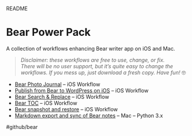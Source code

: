 README

# Bear Power Pack
A collection of workflows enhancing Bear writer app on iOS and Mac.

> *Disclaimer: these workflows are free to use, change, or fix.     
> There will be no user support, but it’s quite easy to change the workflows. If you mess up, just download a fresh copy. Have fun!* 🤓  

* [Bear Photo Journal](https://github.com/rovest/Bear-Power-Pack/blob/master/Bear%20Photo%20Journal.md) – iOS Workflow
* [Publish from Bear to WordPress on iOS](https://github.com/rovest/Bear-Power-Pack/blob/master/Publish%20from%20Bear%20to%20WordPress%20on%20iOS.md) – iOS Workflow
* [Bear Search & Replace](https://github.com/rovest/Bear-Power-Pack/blob/master/Bear%20Search%20%26%20Replace.md) – iOS Workflow
* [Bear TOC](https://github.com/rovest/Bear-Power-Pack/blob/master/Bear%20TOC.md) – iOS Workflow
* [Bear snapshot and restore](https://github.com/rovest/Bear-Power-Pack/blob/master/Bear%20snapshot%20and%20restore.md) – iOS Workflow
* [Markdown export and sync of Bear notes](https://github.com/rovest/Bear-Markdown-Export) – Mac – Python 3.x

#github/bear